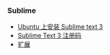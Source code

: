 ### Sublime

- [Ubuntu 上安装 Sublime text 3](./installation-on-ubuntu.md)
- [Sublime Text 3 注册码](./registration-code.md)
- [扩展](./extensions.md)

